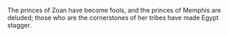 The princes of Zoan have become fools, and the princes of Memphis are deluded; those who are the cornerstones of her tribes have made Egypt stagger.
